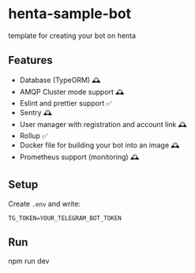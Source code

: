 # henta-sample-bot
template for creating your bot on henta

## Features
- Database (TypeORM) 🕰️
- AMQP Cluster mode support 🕰️
- Eslint and prettier support ✅
- Sentry 🕰️
- User manager with registration and account link 🕰️
- Rollup ✅
- Docker file for building your bot into an image 🕰️
- Prometheus support (monitoring) 🕰️

## Setup
Create `.env` and write:
```
TG_TOKEN=YOUR_TELEGRAM_BOT_TOKEN
```

## Run
npm run dev